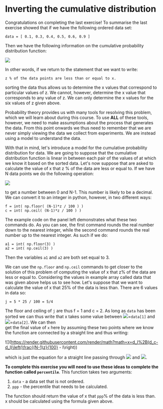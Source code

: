 # Inverting the cumulative distribution

Congratulations on completing the last exercise!  To summarise the last exercise showed that if we have the following ordered data set:

````
data = [ 0.1, 0.3, 0.4, 0.5, 0.6, 0.9 ]
````

Then we have the following information on the cumulative probability distribution function:

![](https://render.githubusercontent.com/render/math?math=P(X<0.1)=0\quad\P(X\le\0.3)=\frac{1}{5}\quad\P(X\le\0.4)=\frac{2}{5}\quad\P(X\le\0.5)=\frac{2}{5}\quad\P(X\le\0.6)=\frac{4}{5}\quad\P(X\le\0.9)=1)

In other words, if we return to the statement that we want to write:

````
z % of the data points are less than or equal to x.
````

sorting the data thus allows us to determine the x values that correspond to particular values of z.  We cannot, however, determine the x value that corresponds to any value of z.  We can only determine the x values for the six values of z given above.  

Probability theory provides us with many tools for resolving this problem, which we will learn about during this course.  To use __ALL__ of these tools, however, we need to make assumptions about the process that generates the data.  From this point onwards we thus need to remember that we are never simply viewing the data we collect from experiments.  We are instead using a model to understand the data.

With that in mind, let's introduce a model for the cumulative probability distribution for data.  We are going to suppose that the cumulative distribution function is linear in between each pair of the values of at which we know it based on the sorted data.  Let's now suppose that are asked to calculate the value of x that z % of the data are less or equal to.  If we have N data points we do the following operation:

![](https://render.githubusercontent.com/render/math?math=j=\frac{(N-1)z}{100})

to get a number between 0 and N-1.  This number is likely to be a decimal.  We can convert it to an integer in python, however, in two different ways:

````
f = int( np.floor( (N-1)*z / 100 ) )
c = int( np.ceil( (N-1)*z / 100 ) )
````

The example code on the panel left demonstrates what these two commands do.  As you can see, the first command rounds the real number down to the nearest integer, while the second command rounds the real number up to the nearest integer.  As such if we do:

```
a1 = int( np.floor(3) ) 
a2 = int( np.ceil(3) )
```

Then the variables `a1` and `a2` are both set equal to 3.

We can use the `np.floor` and `np.ceil` commands to get closer to the solution of this problem of computing the value of x that z% of the data are less or equal to.  Considering the values in example array called data that was given above helps us to see how.  Let's suppose that we want to calculate the value of x that 25% of the data is less than.  There are 6 values in data so:

````
j = 5 * 25 / 100 = 5/4
````

The floor and ceiling of `j` are thus f = 1 and c = 2.  As long as `data` has been sorted we can thus write that x takes some value between ![](https://render.githubusercontent.com/render/math?math=d_l)=`data[1]` and ![](https://render.githubusercontent.com/render/math?math=d_c)=`data[2]`.  We can then    
get the final value of `x` here by assuming these two points where we know the function are connected by a straight line and thus writing:

![](https://render.githubusercontent.com/render/math?math=x=d_l%2B(d_c-d_l)\left(\frac{(N-1)z}{100} - l\right))

which is just the equation for a straight line passing through ![](https://render.githubusercontent.com/render/math?math=(l,d_l)) and ![](https://render.githubusercontent.com/render/math?math=(c,d_c)).    

__To complete this exercise you will need to use these ideas to complete the function called `percentile`__.  This function takes two arguments:

1. `data` - a data set that is not ordered.
2. `ppp` - the percentile that needs to be calculated.

The function should return the value of x that `ppp`% of the data is less than.  x should be calculated using the formula given above.
